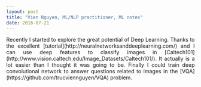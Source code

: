 ```yaml
---
layout: post
title: "Vien Nguyen, ML/NLP practitioner, ML notes"
date: 2016-07-21
---
```


<p align = "justify">
Recently I started to explore the great potential of Deep Learning. Thanks to the excellent [tutorial](http://neuralnetworksanddeeplearning.com/) and I can use deep features to classify images in [Caltech101](http://www.vision.caltech.edu/Image_Datasets/Caltech101/). It actually is a lot easier than I thought it was going to be. Finally I could train deep convolutional network to answer questions related to images in the [VQA](https://github.com/trucviennguyen/VQA) problem.
</p>
<div>
<script>
  (function(i,s,o,g,r,a,m){i['GoogleAnalyticsObject']=r;i[r]=i[r]||function(){
  (i[r].q=i[r].q||[]).push(arguments)},i[r].l=1*new Date();a=s.createElement(o),
  m=s.getElementsByTagName(o)[0];a.async=1;a.src=g;m.parentNode.insertBefore(a,m)
  })(window,document,'script','https://www.google-analytics.com/analytics.js','ga');

  ga('create', 'UA-77434616-1', 'auto');
  ga('send', 'pageview');

</script>
</div>